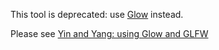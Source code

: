 This tool is deprecated: use [Glow](https://github.com/go-gl/glow) instead.

Please see [Yin and Yang: using Glow and GLFW](https://azul3d.org/news/2014/yin-and-yang-using-glow-and-glfw.html)
